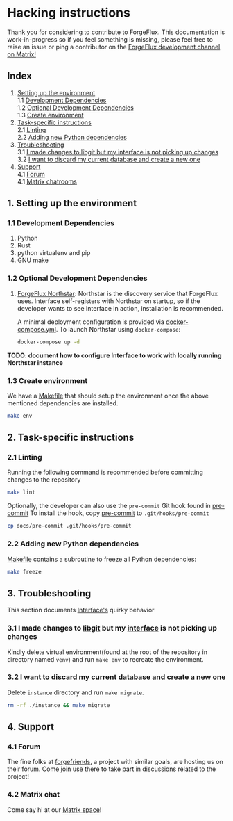 # Hacking instructions

Thank you for considering to contribute to ForgeFlux. This documentation
is work-in-progress so if you feel something is missing, please feel
free to raise an issue or ping a contributor on the [ForgeFlux
development channel on Matrix!](https://matrix.to/#/#dev-forgefed:matrix.batsense.net)

## Index

1. [Setting up the environment](#1.-setting-up-the-environment)<br />
   1.1 [Development Dependencies](#1.1-development-dependencies)<br />
   1.2 [Optional Development Dependencies](#1.2-optional-development-dependencies)<br />
   1.3 [Create environment](#1.3-create-environment)<br />
2. [Task-specific instructions](#2.-task-specific-instructions)<br />
   2.1 [Linting](#2.1-linting)<br />
   2.2 [Adding new Python dependencies](#2.2-adding-new-python-dependencies)
3. [Troubleshooting](#3.-troubleshooting)<br />
   3.1 [I made changes to libgit but my interface is not picking up changes](#3.1-i-made-changes-to-libgit-but-my-interface-is-not-picking-up-changes)<br />
   3.2 [I want to discard my current database and create a new one](#3.2-i-want-to-discard-my-current-database-and-create-a-new-one)
4. [Support](#4.-support)<br />
   4.1 [Forum](#4.1-forum)<br />
   4.1 [Matrix chatrooms](#4.2-matrix-chat)

## 1. Setting up the environment

### 1.1 Development Dependencies

1. Python
2. Rust
3. python virtualenv and pip
4. GNU make

### 1.2 Optional Development Dependencies

1. [ForgeFlux Northstar](https://github.com/forgeflux-org/northstar):
   Northstar is the discovery service that ForgeFlux uses. Interface
   self-registers with Northstar on startup, so if the developer wants
   to see Interface in action, installation is recommended.

    A minimal deployment configuration is provided via
    [docker-compose.yml](../docker-compose.yml). To launch Northstar
    using `docker-compose`:

    ```bash
    docker-compose up -d
    ```

**TODO: document how to configure Interface to work with locally running Northstar instance**

### 1.3 Create environment

We have a [Makefile](../Makefile) that should setup the environment once
the above mentioned dependencies are installed.

```bash
make env
```

## 2. Task-specific instructions

### 2.1 Linting

Running the following command is recommended before committing changes
to the repository

```bash
make lint
```

Optionally, the developer can also use the `pre-commit` Git hook found
in [pre-commit](./pre-commit) To install the hook, copy
[pre-commit](./pre-commit) to `.git/hooks/pre-commit`

```bash
cp docs/pre-commit .git/hooks/pre-commit
```

### 2.2 Adding new Python dependencies

[Makefile](../Makefile) contains a subroutine to freeze all Python
dependencies:

```bash
make freeze
```

## 3. Troubleshooting

This section documents
[Interface's](https://github.com/forgeflux-org/interface) quirky
behavior

### 3.1 I made changes to [libgit](../libgit) but my [interface](../interface) is not picking up changes

Kindly delete virtual environment(found at the root of the repository in
directory named `venv`) and run `make env` to recreate the environment.

### 3.2 I want to discard my current database and create a new one

Delete `instance` directory and run `make migrate`.

```bash
rm -rf ./instance && make migrate
```

## 4. Support

### 4.1 Forum

The fine folks at [forgefriends](https://forgefriends.org), a project
with similar goals, are hosting us on their forum. Come join use there
to take part in discussions related to the project!

### 4.2 Matrix chat

Come say hi at our [Matrix space](https://matrix.to/#/#forgefedv2:matrix.batsense.net)!
